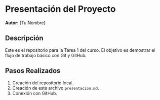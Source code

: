 # Presentación del Proyecto 
**Autor:** [Tu Nombre] 
## Descripción 
Este es el repositorio para la Tarea 1 del curso. El objetivo es 
demostrar el flujo de trabajo básico con Git y GitHub. 
## Pasos Realizados 
1. Creación del repositorio local. 
2. Creación de este archivo `presentacion.md`. 
3. Conexión con GitHub.

